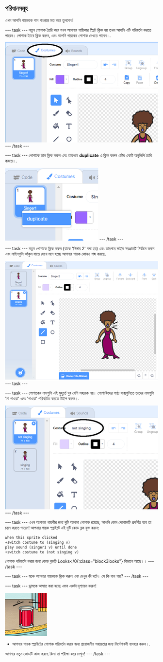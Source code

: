 ## পরিধানসমূহ

এখন আপনি গায়ককে গান গাওয়ার মত করে তুলবেন!

\--- task \--- নতুন পোশাক তৈরি করে যখন আপনার গায়িকার স্প্রিট ক্লিক হয় তখন আপনি এটি পরিবর্তন করতে পারেন। পোশাক ট্যাবে ক্লিক করুন, এবং আপনি গায়কের পোশাক দেখতে পাবেন।.

![screenshot](images/band-singer-costume-annotated.png) \--- /task \---

\--- task \--- পোশাকে ডান ক্লিক করুন এবং তারপরে **duplicate** এ ক্লিক করুন এটির একটি অনুলিপি তৈরি করতে।.

![screenshot](images/band-singer-duplicate.png) \--- /task \---

\--- task \--- নতুন পোশাকে ক্লিক করুন (যাকে 'সিঙ্গার 2' বলা হয়) এবং তারপরে লাইন সরঞ্জামটি নির্বাচন করুন এবং লাইনগুলি আঁকুন যাতে দেখে মনে হচ্ছে আপনার গায়ক কোনও শব্দ করছে.

![screenshot](images/band-singer-click.png) \--- task \---

\--- task \--- পোশাকের নামগুলি এই মুহুর্তে খুব বেশি সহায়ক নয়। পোশাকিদের পাঠ্য বাক্সগুলিতে তাদের নামগুলি 'না গাওয়া' এবং 'গাওয়া' পরিবর্তিত করতে টাইপ করুন।.

![screenshot](images/band-singer-name-annotated.png) \--- /task \---

\--- task \--- এখন আপনার গায়কীর জন্য দুটি আলাদা পোশাক রয়েছে, আপনি কোন পোশাকটি প্রদর্শিত হবে তা চয়ন করতে পারেন! আপনার গায়ক স্প্রাইটে এই দুটি কোড ব্লক যুক্ত করুন:

```blocks3
when this sprite clicked
+switch costume to (singing v)
play sound (singer1 v) until done
+switch costume to (not singing v)
```

পোশাক পরিবর্তন করার জন্য কোড ব্লকটি Looks</0{:class="block3looks"} বিভাগে আছে।।
--- /task ---</p>

<p>--- task ---
মঞ্চে আপনার গায়ককে ক্লিক করুন এবং দেখুন কী ঘটে। সে কি গান গায়?
--- /task ---</p>

<p>--- task ---
ড্রামকে আঘাত করা হচ্ছে এমন একটা দৃশ্যায়ন করুন!</p>

<p><img src="images/band-drum-final.png" alt="screenshot" /></p>

<ul>
<li>আপনার গায়ক স্প্রাইটের পোশাক পরিবর্তন করার জন্য প্রয়োজনীয় সহায়তার জন্য নির্দেশাবলী ব্যবহার করুন।.</li>
</ul>

<p>আপনার নতুন কোডটি কাজ করছে কিনা তা পরীক্ষা করে দেখুন!
--- /task ---</p>